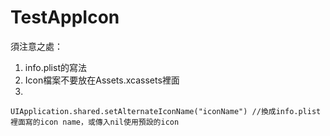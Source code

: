 # TestAppIcon

須注意之處：
1. info.plist的寫法
2. Icon檔案不要放在Assets.xcassets裡面
3. 
```
UIApplication.shared.setAlternateIconName("iconName") //換成info.plist裡面寫的icon name，或傳入nil使用預設的icon
```
